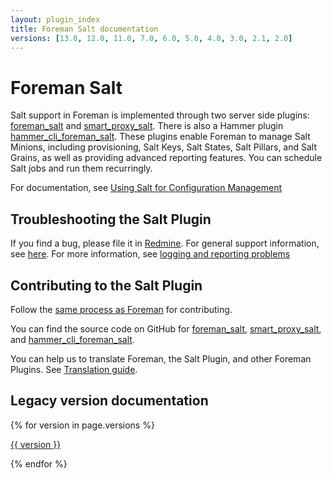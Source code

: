 ```yaml
---
layout: plugin_index
title: Foreman Salt documentation
versions: [13.0, 12.0, 11.0, 7.0, 6.0, 5.0, 4.0, 3.0, 2.1, 2.0]
---
```


# Foreman Salt

Salt support in Foreman is implemented through two server side plugins: [foreman_salt](https://github.com/theforeman/foreman_salt) and [smart_proxy_salt](https://github.com/theforeman/smart_proxy_salt).
There is also a Hammer plugin [hammer_cli_foreman_salt](https://github.com/theforeman/hammer_cli_foreman_salt).
These plugins enable Foreman to manage Salt Minions, including provisioning, Salt Keys, Salt States, Salt Pillars, and Salt Grains, as well as providing advanced reporting features.
You can schedule Salt jobs and run them recurringly.

For documentation, see [Using Salt for Configuration Management](https://docs.theforeman.org/nightly/Managing_Hosts/index-foreman-el.html#Using_Salt_for_Configuration_Management_managing-hosts)

## Troubleshooting the Salt Plugin

If you find a bug, please file it in [Redmine](https://projects.theforeman.org/projects/salt/issues/new).
For general support information, see [here]({{site.baseurl}}support.html).
For more information, see [logging and reporting problems](https://docs.theforeman.org/nightly/Administering_Project/index-foreman-el.html#Logging_and_Reporting_Problems_admin)

## Contributing to the Salt Plugin

Follow the [same process as Foreman]({{site.baseurl}}contribute.html) for contributing.

You can find the source code on GitHub for [foreman_salt](https://github.com/theforeman/foreman_salt), [smart_proxy_salt](https://github.com/theforeman/smart_proxy_salt), and [hammer_cli_foreman_salt](https://github.com/theforeman/hammer_cli_foreman_salt).

You can help us to translate Foreman, the Salt Plugin, and other Foreman Plugins.
See [Translation guide]({{site.baseurl}}contribute.html#Translations).


## Legacy version documentation

<div class='row plugin-manual'>
    {% for version in page.versions %}
	<div class='col-md-4 center'>
		<a href="{{site.baseurl}}plugins/foreman_salt/{{ version }}/index.html" class="btn-doc btn">
			<i class="fa fa-newspaper-o"></i>
			<p id='manual'>{{ version }}</p>
		</a>
	</div>
    {% endfor %}
</div>
